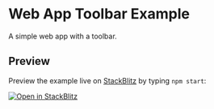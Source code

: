 # Web App Toolbar Example

A simple web app with a toolbar.

## Preview

Preview the example live on [StackBlitz](http://stackblitz.com/) by typing `npm start`:

[![Open in StackBlitz](https://developer.stackblitz.com/img/open_in_stackblitz.svg)](https://stackblitz.com/github/Festo-se/festo-ui-examples/tree/main/examples/web-essentials/web-app-toolbar)
